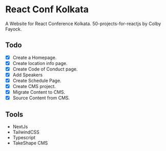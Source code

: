 # React Conf Kolkata

A Website for React Conference Kolkata. 50-projects-for-reactjs by Colby Fayock.

## Todo

- [x] Create a Homepage.
- [x] Create location info page.
- [x] Create Code of Conduct page.
- [x] Add Speakers
- [x] Create Schedule Page.
- [x] Create CMS project.
- [x] Migrate Content to CMS.
- [x] Source Content from CMS.

## Tools

- NextJs
- TailwindCSS
- Typescript
- TakeShape CMS
